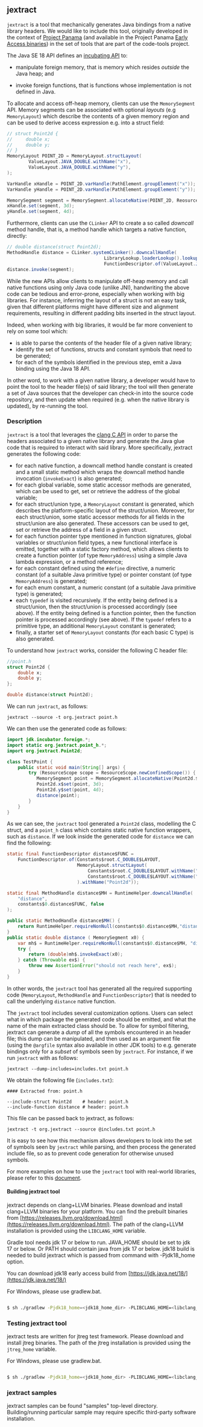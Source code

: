 ## jextract

`jextract` is a tool that mechanically generates Java bindings from a native library headers. We would like to include this tool, originally developed in the context of [Project Panama](https://openjdk.java.net/projects/panama/) (and available in the Project Panama [Early Access binaries](https://jdk.java.net/panama/)) in the set of tools that are part of the code-tools project.

The Java SE 18 API defines an [incubating API](https://openjdk.java.net/jeps/419) to:

* manipulate foreign memory, that is memory which resides *outside* the Java heap; and

* invoke foreign functions, that is functions whose implementation is not defined in Java.

To allocate and access off-heap memory, clients can use the `MemorySegment` API. Memory segments can be associated with optional *layouts* (e.g `MemoryLayout`) which describe the contents of a given memory region and can be used to derive access expression e.g. into a struct field:

```java
// struct Point2d {
//     double x;
//     double y;
// }
MemoryLayout POINT_2D = MemoryLayout.structLayout(
        ValueLayout.JAVA_DOUBLE.withName("x"),
        ValueLayout.JAVA_DOUBLE.withName("y"),
);

VarHandle xHandle = POINT_2D.varHandle(PathElement.groupElement("x")); // var handle to access Point2d::x
VarHandle yHandle = POINT_2D.varHandle(PathElement.groupElement("y")); // var handle to access Point2d::x

MemorySegment segment = MemorySegment.allocateNative(POINT_2D, ReosurceScope.newImplicitScope());
xHandle.set(segment, 3d);
yHandle.set(segment, 4d);
```

Furthermore, clients can use the `CLinker` API to create a so called *downcall* method handle, that is, a method handle which targets a native function, directly:

```java
// double distance(struct Point2d);
MethodHandle distance = CLinker.systemCLinker().downcallHandle(
                                    LibraryLookup.loaderLookup().lookup("distance").get()
                                    FunctionDescriptor.of(ValueLayout.JAVA_DOUBLE, POINT_2D);
distance.invoke(segment);
```

While the new APIs allow clients to manipulate off-heap memory and call native functions using only Java code (unlike JNI), handwriting the above code can be tedious and error-prone, especially when working with big libraries. For instance, inferring the layout of a struct is not an easy task, given that different platforms might have different size and alignment requirements, resulting in different padding bits inserted in the struct layout.

Indeed, when working with big libraries, it would be far more convenient to rely on some tool which:

* is able to parse the contents of the header file of a given native library;
* identify the set of functions, structs and constant symbols that need to be generated;
* for each of the symbols identified in the previous step, emit a Java binding using the Java 18 API.

In other word, to work with a given native library, a developer would have to point the tool to the header file(s) of said library; the tool will then generate a set of Java sources that the developer can check-in into the source code repository, and then update when required (e.g. when the native library is updated), by re-running the tool.

### Description

`jextract` is a tool that leverages the [clang C API](https://clang.llvm.org/doxygen/group__CINDEX.html) in order to parse the headers associated to a given native library and generate the Java glue code that is required to interact with said library. More specifically, jextract generates the following code:

* for each native function, a downcall method handle constant is created and a small static method which wraps the downcall method handle invocation (`invokeExact`) is also generated;
* for each global variable, some static accessor methods are generated, which can be used to get, set or retrieve the address of the global variable;
* for each struct/union type, a `MemoryLayout` constant is generated, which describes the platform-specific layout of the struct/union. Moreover, for each struct/union, some static accessor methods for all fields in the struct/union are also generated. These accessors can be used to get, set or retrieve the address of a field in a given struct.
* for each function pointer type mentioned in function signatures, global variables or struct/union field types, a new functional interface is emitted, together with a static factory method, which allows clients to create a function pointer (of type `MemoryAddress`) using a simple Java lambda expression, or a method reference;
* for each constant defined using the  `#define`  directive, a numeric constant (of a suitable Java primitive type) or pointer constant (of type `MemoryAddress`) is generated;
* for each enum constant, a numeric constant (of a suitable Java primitive type) is generated;
* each `typedef` is visited recursively. If the entity being defined is a struct/union, then the struct/union is processed accordingly (see above). If the entity being defined is a function pointer, then the function pointer is processed accordingly (see above). If the `typedef` refers to a primitive type, an additional `MemoryLayout` constant is generated;
* finally, a starter set of `MemoryLayout` constants (for each basic C type) is also generated.

To understand how `jextract` works, consider the following C header file:

```c
//point.h
struct Point2d {
    double x;
    double y;
};

double distance(struct Point2d);
```

We can run `jextract`, as follows:

```
jextract --source -t org.jextract point.h
```

We can then use the generated code as follows:

```java
import jdk.incubator.foreign.*;
import static org.jextract.point_h.*;
import org.jextract.Point2d;

class TestPoint {
    public static void main(String[] args) {
        try (ResourceScope scope = ResourceScope.newConfinedScope()) {
           MemorySegment point = MemorySegment.allocateNative(Point2d.$LAYOUT(), scope);
           Point2d.x$set(point, 3d);
           Point2d.y$set(point, 4d);
           distance(point);
        }
    }
}
```

As we can see, the `jextract` tool generated a `Point2d` class, modelling the C struct, and a `point_h` class which contains static native function wrappers, such as `distance`. If we look inside the generated code for `distance` we can find the following:

```java
static final FunctionDescriptor distance$FUNC =
    FunctionDescriptor.of(Constants$root.C_DOUBLE$LAYOUT,
                          MemoryLayout.structLayout(
    	                      Constants$root.C_DOUBLE$LAYOUT.withName("x"),
                              Constants$root.C_DOUBLE$LAYOUT.withName("y")
                          ).withName("Point2d"));

static final MethodHandle distance$MH = RuntimeHelper.downcallHandle(
    "distance",
    constants$0.distance$FUNC, false
);

public static MethodHandle distance$MH() {
    return RuntimeHelper.requireNonNull(constants$0.distance$MH,"distance");
}
public static double distance ( MemorySegment x0) {
    var mh$ = RuntimeHelper.requireNonNull(constants$0.distance$MH, "distance");
    try {
        return (double)mh$.invokeExact(x0);
    } catch (Throwable ex$) {
        throw new AssertionError("should not reach here", ex$);
    }
}
```

In other words, the `jextract` tool has generated all the required supporting code (`MemoryLayout`, `MethodHandle` and `FunctionDescriptor`) that is needed to call the underlying `distance` native function.

The `jextract` tool includes several customization options. Users can select what in which package the generated code should be emitted, and what the name of the main extracted class should be. To allow for symbol filtering, jextract can generate a *dump* of all the symbols encountered in an header file; this dump can be manipulated, and then used as an argument file (using the `@argfile` syntax also available in other JDK tools) to e.g. generate bindings only for a *subset* of symbols seen by `jextract`. For instance, if we run `jextract` with as follows:

```
jextract --dump-includes=includes.txt point.h
```

We obtain the following file (`includes.txt`):

```
#### Extracted from: point.h

--include-struct Point2d    # header: point.h
--include-function distance # header: point.h
```

This file can be passed back to jextract, as follows:

```
jextract -t org.jextract --source @includes.txt point.h
```

It is easy to see how this mechanism allows developers to look into the set of symbols seen by `jextract` while parsing, and then process the generated include file, so as to prevent code generation for otherwise unused symbols.

For more examples on how to use the `jextract` tool with real-world libraries, please refer to this [document](https://github.com/openjdk/panama-foreign/blob/d8c0fe5918cb1c6c744eb26797ea4fa04142c237/doc/panama_jextract.md).


#### Building jextract tool

jextract depends on clang+LLVM binaries. Please download and install clang+LLVM binaries for your platform.
You can find the prebuilt binaries from [https://releases.llvm.org/download.html](https://releases.llvm.org/download.html). The path of the clang+LLVM installation is provided using the `LIBCLANG_HOME` variable.

Gradle tool needs jdk 17 or below to run. JAVA_HOME should be set to
jdk 17 or below. Or PATH should contain java from jdk 17 or below. jdk18 build is
needed to build jextract which is passed from command with -Pjdk18_home option.

You can download jdk18 early access build from [https://jdk.java.net/18/](https://jdk.java.net/18/)

For Windows, please use gradlew.bat.

```sh

$ sh ./gradlew -Pjdk18_home=<jdk18_home_dir> -PLIBCLANG_HOME=<libclang_dir> clean verify

```

### Testing jextract tool

jextract tests are written for jtreg test framework. Please download and install jtreg binaries.
The path of the jtreg installation is provided using the `jtreg_home` variable.

For Windows, please use gradlew.bat.

```sh

$ sh ./gradlew -Pjdk18_home=<jdk18_home_dir> -PLIBCLANG_HOME=<libclang_dir> -Pjtreg_home=<jtreg_dir> clean jtreg

```

### jextract samples

jextract samples can be found "samples" top-level directory. Building/running particular sample may require
specific third-party software installation.
